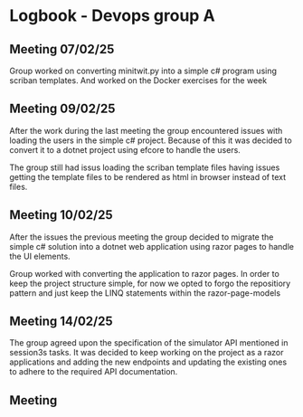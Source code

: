 # Logbook - Devops group A 

## Meeting 07/02/25 

Group worked on converting minitwit.py into a simple c# program using scriban templates. And worked on the Docker exercises for the week

## Meeting 09/02/25 

After the work during the last meeting the group encountered issues with loading the users in the simple c# project. Because of this it was decided to convert it to a dotnet project using efcore to handle the users. 

The group still had issus loading the scriban template files having issues getting the template files to be rendered as html in browser instead of text files.

## Meeting 10/02/25
After the issues the previous meeting the group decided to migrate the simple c# solution into a dotnet web application using razor pages to handle the UI elements. 

Group worked with converting the application to razor pages. In order to keep the project structure simple, for now we opted to forgo the repositiory pattern and just keep the LINQ statements within the razor-page-models


## Meeting 14/02/25 
The group agreed upon the specification of the simulator API mentioned in session3s tasks. It was decided to keep working on the project as a razor applications 
and adding the new endpoints and updating the existing ones to adhere to the required API documentation.


## Meeting 